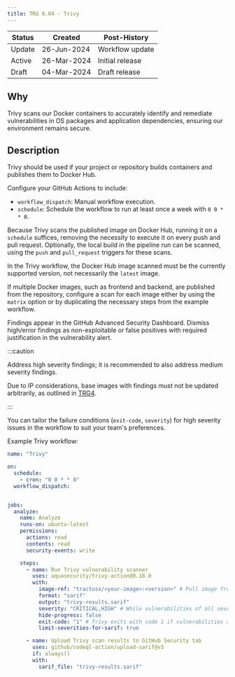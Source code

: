 ```yaml
---
title: TRG 8.04 - Trivy
---
```


| Status | Created     | Post-History    |
|--------|-------------|-----------------|
| Update | 26-Jun-2024 | Workflow update |
| Active | 26-Mar-2024 | Initial release |
| Draft  | 04-Mar-2024 | Draft release   |

## Why

Trivy scans our Docker containers to accurately identify and remediate vulnerabilities in OS packages and application dependencies, ensuring our environment remains secure.

## Description

Trivy should be used if your project or repository builds containers and publishes them to Docker Hub.

Configure your GitHub Actions to include:

- `workflow_dispatch`: Manual workflow execution.
- `schedule`: Schedule the workflow to run at least once a week with `0 0 * * 0`.

Because Trivy scans the published image on Docker Hub, running it on a `schedule` suffices, removing the necessity to execute it on every push and pull request. Optionally, the local build in the pipeline run can be scanned, using the `push` and `pull_request` triggers for these scans.

In the Trivy workflow, the Docker Hub image scanned must be the currently supported version, not necessarily the `latest` image.

If multiple Docker images, such as frontend and backend, are published from the repository, configure a scan for each image either by using the `matrix` option or by duplicating the necessary steps from the example workflow.

Findings appear in the GitHub Advanced Security Dashboard. Dismiss high/error findings as non-exploitable or false positives with required justification in the vulnerability alert.

:::caution

Address high severity findings; it is recommended to also address medium severity findings.

Due to IP considerations, base images with findings must not be updated arbitrarily, as outlined in [TRG4](https://eclipse-tractusx.github.io/docs/release/trg-4/trg-4-02).

:::

You can tailor the failure conditions (`exit-code`, `severity`) for high severity issues in the workflow to suit your team's preferences.

Example Trivy workflow:

```yml
name: "Trivy"

on:
  schedule:
    - cron: "0 0 * * 0"
  workflow_dispatch:


jobs:
  analyze:
    name: Analyze
    runs-on: ubuntu-latest
    permissions:
      actions: read
      contents: read
      security-events: write

    steps:
      - name: Run Trivy vulnerability scanner
        uses: aquasecurity/trivy-action@0.18.0
        with:
          image-ref: "tractusx/<your-image>:<version>" # Pull image from Docker Hub and run Trivy vulnerability scanner
          format: "sarif"
          output: "trivy-results.sarif"
          severity: "CRITICAL,HIGH" # While vulnerabilities of all severities are reported in the SARIF output, the exit code and workflow failure are triggered only by these specified severities (CRITICAL or HIGH).
          hide-progress: false
          exit-code: "1" # Trivy exits with code 1 if vulnerabilities are found, causing the workflow step to fail.
          limit-severities-for-sarif: true

      - name: Upload Trivy scan results to GitHub Security tab
        uses: github/codeql-action/upload-sarif@v3
        if: always()
        with:
          sarif_file: "trivy-results.sarif"
```
